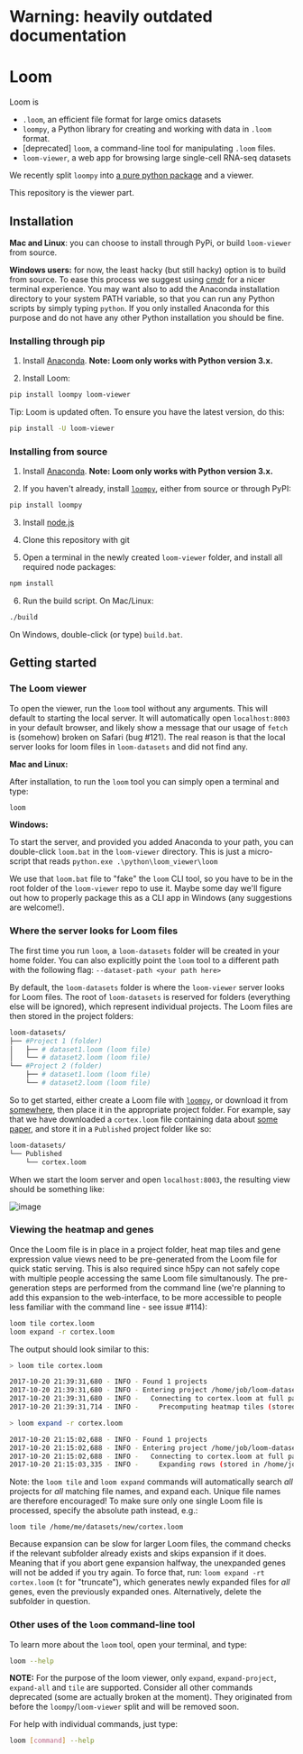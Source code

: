 # Warning: heavily outdated documentation

# Loom

Loom is

* `.loom`, an efficient file format for large omics datasets
* `loompy`, a Python library for creating and working with data in `.loom` format.
* [deprecated] `loom`, a command-line tool for manipulating `.loom` files.
* `loom-viewer`, a web app for browsing large single-cell RNA-seq datasets

We recently split `loompy` into [a pure python package](https://github.com/linnarsson-lab/loompy) and a viewer.

This repository is the viewer part.

## Installation

**Mac and Linux**: you can choose to install through PyPi, or build `loom-viewer` from source. 

**Windows users:** for now, the least hacky (but still hacky) option is to build from source. To ease this process we suggest using [cmdr](http://cmder.net/) for a nicer terminal experience. You may want also to add the Anaconda installation directory to your system PATH variable, so that you can run any Python scripts by simply typing `python`. If you only installed Anaconda for this purpose and do not have any other Python installation you should be fine.

### Installing through pip

1. Install [Anaconda](https://www.continuum.io/downloads). **Note: Loom only works with Python version 3.x.**

2. Install Loom:

```bash
pip install loompy loom-viewer
```

Tip: Loom is updated often. To ensure you have the latest version, do this:

```bash
pip install -U loom-viewer
```

### Installing from source

1. Install [Anaconda](https://www.continuum.io/downloads). **Note: Loom only works with Python version 3.x.**

2. If you haven't already, install [`loompy`](https://github.com/linnarsson-lab/loompy), either from source or through PyPI:

```bash
pip install loompy
```
3. Install [node.js](https://nodejs.org/en/)

4. Clone this repository with git

5. Open a terminal in the newly created `loom-viewer` folder, and install all required node packages:

```bash
npm install
```

6. Run the build script. On Mac/Linux:

```bash
./build
```
On Windows, double-click (or type) `build.bat`.

## Getting started

### The Loom viewer

To open the viewer, run the `loom` tool without any arguments. This will default to starting the local server. It will automatically open `localhost:8003` in your default browser, and likely show a message that our usage of `fetch` is (somehow) broken on Safari (bug #121). The real reason is that the local server looks for loom files in `loom-datasets` and did not find any.

**Mac and Linux:**

After installation, to run the `loom` tool you can simply open a terminal and type:

```bash
loom
```

**Windows:** 

To start the server, and provided you added Anaconda to your path, you can double-click `loom.bat` in the `loom-viewer` directory. This is just a micro-script that reads `python.exe .\python\loom_viewer\loom`

We use that `loom.bat` file to "fake" the `loom` CLI tool, so you have to be in the root folder of the `loom-viewer` repo to use it. Maybe some day we'll figure out how to properly package this as a CLI app in Windows (any suggestions are welcome!).

### Where the server looks for Loom files

The first time you run `loom`, a `loom-datasets` folder will be created in your home folder. You can also explicitly point the `loom` tool to a different path with the following flag: `--dataset-path <your path here>`

By default, the `loom-datasets` folder is where the `loom-viewer` server looks for Loom files. The root of `loom-datasets` is reserved for folders (everything else will be ignored), which represent individual projects. The Loom files are then stored in the project folders:

```bash
loom-datasets/
├── #Project 1 (folder)
│   ├── # dataset1.loom (loom file)
│   └── # dataset2.loom (loom file)
└── #Project 2 (folder)
    ├── # dataset1.loom (loom file)
    └── # dataset2.loom (loom file)
```

So to get started, either create a Loom file with [`loompy`](https://github.com/linnarsson-lab/loompy), or download it from [somewhere](http://loom.linnarssonlab.org/), then place it in the appropriate project folder. For example, say that we have downloaded a `cortex.loom` file containing data about [some paper](http://science.sciencemag.org/content/347/6226/1138), and store it in a `Published` project folder like so:

```bash
loom-datasets/
└── Published
    └── cortex.loom
```

When we start the loom server and open `localhost:8003`, the resulting view should be something like:

![image](https://user-images.githubusercontent.com/259840/31838214-075f1cde-b5dc-11e7-898e-6c7fca4ba8ea.png)

### Viewing the heatmap and genes
Once the Loom file is in place in a project folder, heat map tiles and gene expression value views need to be pre-generated from the Loom file for quick static serving. This is also required since h5py can not safely cope with multiple people accessing the same Loom file simultanously. The pre-generation steps are performed from the command line (we're planning to add this expansion to the web-interface, to be more accessible to people less familiar with the command line - see issue #114):

```bash
loom tile cortex.loom
loom expand -r cortex.loom
```

The output should look similar to this:

```bash
> loom tile cortex.loom

2017-10-20 21:39:31,680 - INFO - Found 1 projects
2017-10-20 21:39:31,680 - INFO - Entering project /home/job/loom-datasets/Published
2017-10-20 21:39:31,680 - INFO -   Connecting to cortex.loom at full path
2017-10-20 21:39:31,714 - INFO -     Precomputing heatmap tiles (stored in cortex.loom.tiles subfolder)

> loom expand -r cortex.loom

2017-10-20 21:15:02,688 - INFO - Found 1 projects
2017-10-20 21:15:02,688 - INFO - Entering project /home/job/loom-datasets/Published
2017-10-20 21:15:02,688 - INFO -   Connecting to cortex.loom at full path
2017-10-20 21:15:03,335 - INFO -     Expanding rows (stored in /home/job/loom-datasets/Published/cortex.loom.rows subfolder)
```

Note: the `loom tile` and `loom expand` commands will automatically search _all_ projects for _all_ matching file names, and expand each. Unique file names are therefore encouraged! To make sure only one single Loom file is processed, specify the absolute path instead, e.g.:

```
loom tile /home/me/datasets/new/cortex.loom
```

Because expansion can be slow for larger Loom files, the command checks if the relevant subfolder already exists and skips expansion if it does. Meaning that if you abort gene expansion halfway, the unexpanded genes will not be added if you try again. To force that, run: `loom expand -rt cortex.loom` (`t` for "truncate"), which generates newly expanded files for _all_ genes, even the previously expanded ones. Alternatively, delete the subfolder in question.

### Other uses of the `loom` command-line tool

To learn more about the `loom` tool, open your terminal, and type:

```bash
loom --help
```

**NOTE:** For the purpose of the loom viewer, only `expand`, `expand-project`, `expand-all` and `tile` are supported. Consider all other commands deprecated (some are actually broken at the moment). They originated from before the `loompy`/`loom-viewer` split and will be removed soon. 

For help with individual commands, just type:

```bash
loom [command] --help

